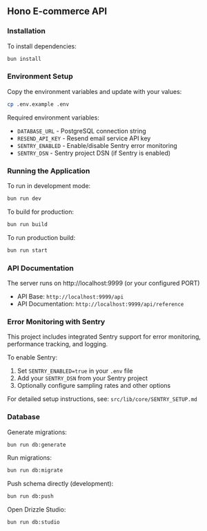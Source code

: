 ## Hono E-commerce API

### Installation

To install dependencies:

```sh
bun install
```

### Environment Setup

Copy the environment variables and update with your values:

```sh
cp .env.example .env
```

Required environment variables:

- `DATABASE_URL` - PostgreSQL connection string
- `RESEND_API_KEY` - Resend email service API key
- `SENTRY_ENABLED` - Enable/disable Sentry error monitoring
- `SENTRY_DSN` - Sentry project DSN (if Sentry is enabled)

### Running the Application

To run in development mode:

```sh
bun run dev
```

To build for production:

```sh
bun run build
```

To run production build:

```sh
bun run start
```

### API Documentation

The server runs on http://localhost:9999 (or your configured PORT)

- API Base: `http://localhost:9999/api`
- API Documentation: `http://localhost:9999/api/reference`

### Error Monitoring with Sentry

This project includes integrated Sentry support for error monitoring, performance tracking, and logging.

To enable Sentry:

1. Set `SENTRY_ENABLED=true` in your `.env` file
2. Add your `SENTRY_DSN` from your Sentry project
3. Optionally configure sampling rates and other options

For detailed setup instructions, see: `src/lib/core/SENTRY_SETUP.md`

### Database

Generate migrations:

```sh
bun run db:generate
```

Run migrations:

```sh
bun run db:migrate
```

Push schema directly (development):

```sh
bun run db:push
```

Open Drizzle Studio:

```sh
bun run db:studio
```
